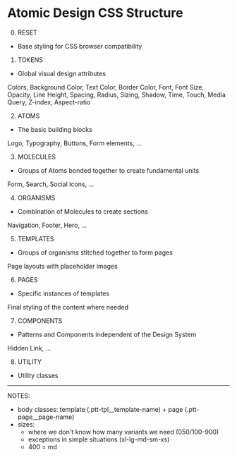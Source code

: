 # Atomic Design CSS Structure

0.  RESET

- Base styling for CSS browser compatibility

1.  TOKENS

- Global visual design attributes

Colors, Background Color, Text Color, Border Color, Font, Font Size, Opacity, Line Height, Spacing, Radius, Sizing, Shadow, Time, Touch, Media Query, Z-index, Aspect-ratio

2.  ATOMS

- The basic building blocks

Logo, Typography, Buttons, Form elements, ...

3.  MOLECULES

- Groups of Atoms bonded together to create fundamental units

Form, Search, Social Icons, ...

4.  ORGANISMS

- Combination of Molecules to create sections

Navigation, Footer, Hero, ...

5.  TEMPLATES

- Groups of organisms stitched together to form pages

Page layouts with placeholder images

6.  PAGES

- Specific instances of templates

Final styling of the content where needed

7.  COMPONENTS

- Patterns and Components independent of the Design System

Hidden Link, ...

8.  UTILITY

- Utility classes

---

NOTES:

- body classes: template (.ptt-tpl\_\_template-name) + page (.ptt-page\_\_page-name)
- sizes:
  - where we don't know how many variants we need (050/100-900)
  - exceptions in simple situations (xl-lg-md-sm-xs)
  - 400 = md
